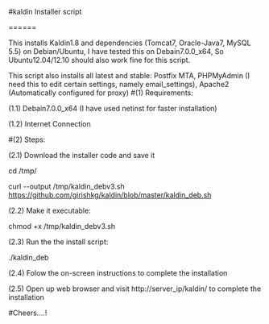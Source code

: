 #kaldin Installer script

======

This installs Kaldin1.8 and dependencies (Tomcat7, Oracle-Java7, MySQL 5.5) on Debian/Ubuntu, I have tested this on Debain7.0.0_x64, So Ubuntu12.04/12.10 should also work fine for this script.

This script also installs all latest and stable: Postfix MTA, PHPMyAdmin (I need this to edit certain settings, namely email_settings), Apache2 (Automatically configured for proxy)
#(1) Requirements:

(1.1) Debain7.0.0_x64 (I have used netinst for faster installation)

(1.2) Internet Connection

#(2) Steps: 

(2.1) Download the installer code and save it

cd /tmp/

curl --output /tmp/kaldin_debv3.sh https://github.com/girishkg/kaldin/blob/master/kaldin_deb.sh

(2.2) Make it executable:

chmod +x /tmp/kaldin_debv3.sh

(2.3) Run the the install script: 

./kaldin_deb

(2.4) Folow the on-screen instructions to complete the installation

(2.5) Open up web browser and visit http://server_ip/kaldin/ to complete the installation

#Cheers....!
